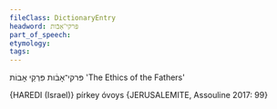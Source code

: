 ```yaml
---
fileClass: DictionaryEntry
headword: פּרקי־אָבֿות
part_of_speech: 
etymology: 
tags: 
---
```

פּרקי־אָבֿות
פִּרְקֵי אָבוֹת
'The Ethics of the Fathers'

{HAREDI (Israel)}
pírkey óvoys {JERUSALEMITE, Assouline 2017: 99}